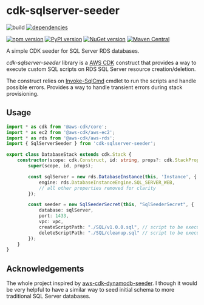 # cdk-sqlserver-seeder
![build](https://github.com/kolomied/cdk-sqlserver-seeder/workflows/build/badge.svg)
[![dependencies](https://david-dm.org/kolomied/cdk-sqlserver-seeder.svg)](https://david-dm.org//kolomied/cdk-sqlserver-seeder)

[![npm version](https://badge.fury.io/js/cdk-sqlserver-seeder.svg)](https://badge.fury.io/js/cdk-sqlserver-seeder)
[![PyPI version](https://badge.fury.io/py/cdk-sqlserver-seeder.svg)](https://badge.fury.io/py/cdk-sqlserver-seeder)
[![NuGet version](https://badge.fury.io/nu/Talnakh.SqlServerSeeder.svg)](https://badge.fury.io/nu/Talnakh.SqlServerSeeder)
[![Maven Central](https://img.shields.io/maven-central/v/xyz.talnakh/SqlServerSeeder?color=brightgreen)](https://repo1.maven.org/maven2/xyz/talnakh/SqlServerSeeder/)

A simple CDK seeder for SQL Server RDS databases.

*cdk-sqlserver-seeder* library is a [AWS CDK](https://aws.amazon.com/cdk/) construct that provides a way 
to execute custom SQL scripts on RDS SQL Server resource creation/deletion.

The construct relies on [Invoke-SqlCmd](https://docs.microsoft.com/en-us/powershell/module/sqlserver/invoke-sqlcmd) cmdlet 
to run the scripts and handle possible errors. Provides a way to handle transient errors during stack provisioning.

## Usage

```typescript
import * as cdk from '@aws-cdk/core';
import * as ec2 from '@aws-cdk/aws-ec2';
import * as rds from '@aws-cdk/aws-rds';
import { SqlServerSeeder } from 'cdk-sqlserver-seeder';

export class DatabaseStack extends cdk.Stack {
    constructor(scope: cdk.Construct, id: string, props?: cdk.StackProps) {
        super(scope, id, props);

        const sqlServer = new rds.DatabaseInstance(this, 'Instance', {
            engine: rds.DatabaseInstanceEngine.SQL_SERVER_WEB,
            // all other properties removed for clarity
        });

        const seeder = new SqlSeederSecret(this, "SqlSeederSecret", { 
            database: sqlServer,
            port: 1433,
            vpc: vpc,
            createScriptPath: "./SQL/v1.0.0.sql", // script to be executed on resource creation
            deleteScriptPath: "./SQL/cleanup.sql" // script to be executed on resource deletion
        });
    }
}
```

## Acknowledgements
The whole project inspired by [aws-cdk-dynamodb-seeder](https://github.com/elegantdevelopment/aws-cdk-dynamodb-seeder). 
I though it would be very helpful to have a similar way to seed initial schema to more traditional SQL Server databases.
